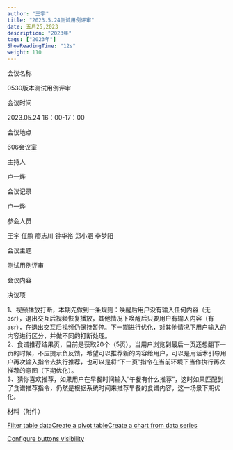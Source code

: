 ```yaml
---
author: "王宇"
title: "2023.5.24测试用例评审"
date: 五月25,2023
description: "2023年"
tags: ["2023年"]
ShowReadingTime: "12s"
weight: 110
---
```

会议名称

0530版本测试用例评审

会议时间

2023.05.24 16：00-17：00

会议地点

606会议室

主持人

卢一烨

会议记录

卢一烨

参会人员

王宇 任鹏 廖志川 钟华裕 郑小涵 李梦阳 

会议主题

测试用例评审

会议内容

  

决议项

1、视频播放打断，本期先做到一条规则：唤醒后用户没有输入任何内容（无asr），退出交互后视频恢复播放，其他情况下唤醒后只要用户有输入内容（有asr），在退出交互后视频仍保持暂停。下一期进行优化，对其他情况下用户输入的内容进行区分，并做不同的打断处理。  
2、食谱推荐结果页，目前是获取20个（5页），当用户浏览到最后一页还想翻下一页的时候，不应提示负反馈，希望可以推荐新的内容给用户，可以是用话术引导用户再次输入指令去执行推荐，也可以是将“下一页”指令在当前环境下当作执行再次推荐的意图（下期优化）。  
3、猜你喜欢推荐，如果用户在早餐时间输入“午餐有什么推荐”，这时如果匹配到了食谱推荐指令，仍然是根据系统时间来推荐早餐的食谱内容，这一场景下期优化。

材料（附件）

  

[Filter table data](#)[Create a pivot table](#)[Create a chart from data series](#)

[Configure buttons visibility](/users/tfac-settings.action)